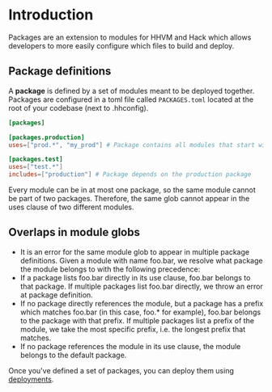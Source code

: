 # Introduction

Packages are an extension to modules for HHVM and Hack which allows developers to more easily configure which files to build and deploy.

## Package definitions
A **package** is defined by a set of modules meant to be deployed together. Packages are configured in a toml file called `PACKAGES.toml` located at the root of your codebase (next to .hhconfig).

```toml PACKAGES.toml
[packages]

[packages.production]
uses=["prod.*", "my_prod"] # Package contains all modules that start with `prod`, and the module "my_prod".

[packages.test]
uses=["test.*"]
includes=["production"] # Package depends on the production package
```

Every module can be in at most one package, so the same module cannot be part of two packages. Therefore, the same glob cannot appear in the uses clause of two different modules.

## Overlaps in module globs
- It is an error for the same module glob to appear in multiple package definitions.  Given a module with name foo.bar, we resolve what package the module belongs to with the following precedence:
- If a package lists foo.bar directly in its use clause, foo.bar belongs to that package. If multiple packages list foo.bar directly, we throw an error at package definition.
- If no package directly references the module, but a package has a prefix which matches foo.bar (in this case, foo.* for example), foo.bar belongs to the package with that prefix. If multiple packages list a prefix of the module, we take the most specific prefix, i.e. the longest prefix that matches.
- If no package references the module in its use clause, the module belongs to the default package.

Once you've defined a set of packages, you can deploy them using [deployments](/hack/packages/deployments).
